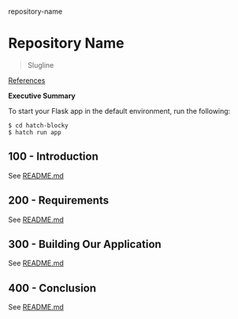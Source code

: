 repository-name
# Repository Name

> Slugline

[References](./REFERENCES.md)

**Executive Summary**

To start your Flask app in the default environment, run the following:

```
$ cd hatch-blocky
$ hatch run app
```

## 100 - Introduction

See [README.md](./100/README.md)

## 200 - Requirements

See [README.md](./200/README.md)

## 300 - Building Our Application

See [README.md](./300/README.md)

## 400 - Conclusion

See [README.md](./400/README.md)
